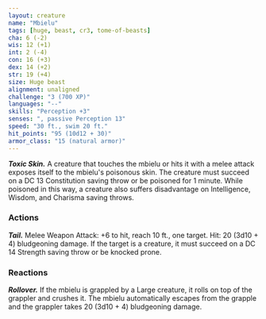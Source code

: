 ```yaml
---
layout: creature
name: "Mbielu"
tags: [huge, beast, cr3, tome-of-beasts]
cha: 6 (-2)
wis: 12 (+1)
int: 2 (-4)
con: 16 (+3)
dex: 14 (+2)
str: 19 (+4)
size: Huge beast
alignment: unaligned
challenge: "3 (700 XP)"
languages: "--"
skills: "Perception +3"
senses: ", passive Perception 13"
speed: "30 ft., swim 20 ft."
hit_points: "95 (10d12 + 30)"
armor_class: "15 (natural armor)"
---
```


***Toxic Skin.*** A creature that touches the mbielu or hits it with a melee attack exposes itself to the mbielu's poisonous skin. The creature must succeed on a DC 13 Constitution saving throw or be poisoned for 1 minute. While poisoned in this way, a creature also suffers disadvantage on Intelligence, Wisdom, and Charisma saving throws.

### Actions

***Tail.*** Melee Weapon Attack: +6 to hit, reach 10 ft., one target. Hit: 20 (3d10 + 4) bludgeoning damage. If the target is a creature, it must succeed on a DC 14 Strength saving throw or be knocked prone.

### Reactions

***Rollover.*** If the mbielu is grappled by a Large creature, it rolls on top of the grappler and crushes it. The mbielu automatically escapes from the grapple and the grappler takes 20 (3d10 + 4) bludgeoning damage.

